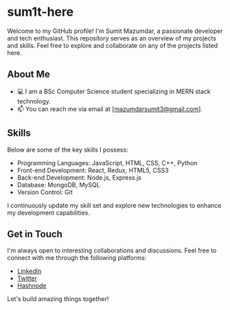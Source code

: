 # sum1t-here

Welcome to my GitHub profile! I'm Sumit Mazumdar, a passionate developer and tech enthusiast. This repository serves as an overview of my projects and skills. Feel free to explore and collaborate on any of the projects listed here.

## About Me

- 💻 I am a BSc Computer Science student specializing in MERN stack technology.
- 📫 You can reach me via email at [mazumdarsumit3@gmail.com].

## Skills

Below are some of the key skills I possess:

- Programming Languages: JavaScript, HTML, CSS, C++, Python
- Front-end Development: React, Redux, HTML5, CSS3
- Back-end Development: Node.js, Express.js
- Database: MongoDB, MySQL
- Version Control: Git

I continuously update my skill set and explore new technologies to enhance my development capabilities.

## Get in Touch

I'm always open to interesting collaborations and discussions. Feel free to connect with me through the following platforms:

- [LinkedIn](https://www.linkedin.com/in/sumit-mazumdar-b39b68204/)
- [Twitter](https://twitter.com/SumitMazumdar19)
- [Hashnode](sumitmazumdar.hashnode.dev)

Let's build amazing things together!
